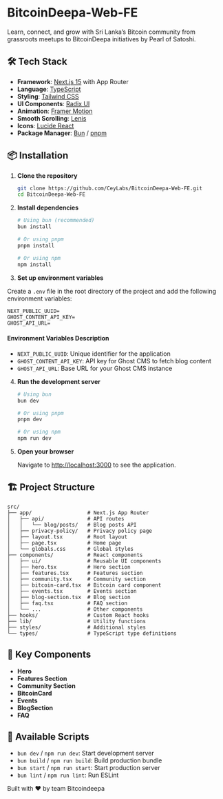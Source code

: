 # BitcoinDeepa-Web-FE
Learn, connect, and grow with Sri Lanka’s Bitcoin community from grassroots meetups to BitcoinDeepa initiatives by Pearl of Satoshi.

## 🛠️ Tech Stack

- **Framework**: [Next.js 15](https://nextjs.org/) with App Router
- **Language**: [TypeScript](https://www.typescriptlang.org/)
- **Styling**: [Tailwind CSS](https://tailwindcss.com/)
- **UI Components**: [Radix UI](https://www.radix-ui.com/)
- **Animation**: [Framer Motion](https://www.framer.com/motion/)
- **Smooth Scrolling**: [Lenis](https://lenis.studiofreight.com/)
- **Icons**: [Lucide React](https://lucide.dev/)
- **Package Manager**: [Bun](https://bun.sh/) / [pnpm](https://pnpm.io/)

## 📦 Installation

1. **Clone the repository**
   ```bash
   git clone https://github.com/CeyLabs/BitcoinDeepa-Web-FE.git
   cd BitcoinDeepa-Web-FE
   ```

2. **Install dependencies**
   ```bash
   # Using bun (recommended)
   bun install
   
   # Or using pnpm
   pnpm install
   
   # Or using npm
   npm install
   ```

3. **Set up environment variables**
   
Create a `.env` file in the root directory of the project and add the following environment variables:

```env
NEXT_PUBLIC_UUID=
GHOST_CONTENT_API_KEY=
GHOST_API_URL=
```

#### Environment Variables Description

- `NEXT_PUBLIC_UUID`: Unique identifier for the application
- `GHOST_CONTENT_API_KEY`: API key for Ghost CMS to fetch blog content
- `GHOST_API_URL`: Base URL for your Ghost CMS instance

4. **Run the development server**
   ```bash
   # Using bun
   bun dev
   
   # Or using pnpm
   pnpm dev
   
   # Or using npm
   npm run dev
   ```

5. **Open your browser**
   
   Navigate to [http://localhost:3000](http://localhost:3000) to see the application.

## 🏗️ Project Structure

```
src/
├── app/                  # Next.js App Router
│   ├── api/              # API routes
│   │   └── blog/posts/   # Blog posts API
│   ├── privacy-policy/   # Privacy policy page
│   ├── layout.tsx        # Root layout
│   ├── page.tsx          # Home page
│   └── globals.css       # Global styles
├── components/           # React components
│   ├── ui/               # Reusable UI components
│   ├── hero.tsx          # Hero section
│   ├── features.tsx      # Features section
│   ├── community.tsx     # Community section
│   ├── bitcoin-card.tsx  # Bitcoin card component
│   ├── events.tsx        # Events section
│   ├── blog-section.tsx  # Blog section
│   ├── faq.tsx           # FAQ section
│   └── ...               # Other components
├── hooks/                # Custom React hooks
├── lib/                  # Utility functions
├── styles/               # Additional styles
└── types/                # TypeScript type definitions
```

## 🎨 Key Components

- **Hero**
- **Features Section**
- **Community Section**
- **BitcoinCard**
- **Events**
- **BlogSection**
- **FAQ**

## 🔧 Available Scripts

- `bun dev` / `npm run dev`: Start development server
- `bun build` / `npm run build`: Build production bundle
- `bun start` / `npm run start`: Start production server
- `bun lint` / `npm run lint`: Run ESLint

Built with ❤️ by team Bitcoindeepa
